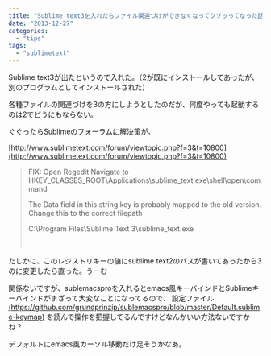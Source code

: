 ```yaml
---
title: "Sublime text3を入れたらファイル関連づけができなくなってクソッってなった話"
date: "2013-12-27"
categories: 
  - "tips"
tags: 
  - "sublimetext"
---
```


Sublime text3が出たというので入れた。（2が既にインストールしてあったが、別のプログラムとしてインストールされた）

各種ファイルの関連づけを3の方にしようとしたのだが、何度やっても起動するのは2でどうにもならない。

ぐぐったらSublimeのフォーラムに解決策が。

[http://www.sublimetext.com/forum/viewtopic.php?f=3&t=10800](http://www.sublimetext.com/forum/viewtopic.php?f=3&t=10800)

> FIX: Open Regedit Navigate to HKEY\_CLASSES\_ROOT\\Applications\\sublime\_text.exe\\shell\\open\\command
> 
> The Data field in this string key is probably mapped to the old version. Change this to the correct filepath
> 
> C:\\Program Files\\Sublime Text 3\\sublime\_text.exe
> 
>  

たしかに、このレジストリキーの値にsublime text2のパスが書いてあったから3のに変更したら直った。うーむ

関係ないですが、sublemacsproを入れるとemacs風キーバインドとSublimeキーバインドがまざって大変なことになってるので、 設定ファイル[(https://github.com/grundprinzip/sublemacspro/blob/master/Default.sublime-keymap)](https://github.com/grundprinzip/sublemacspro/blob/master/Default.sublime-keymap) を読んで操作を把握してるんですけどなんかいい方法ないですかね？

デフォルトにemacs風カーソル移動だけ足そうかなあ。
